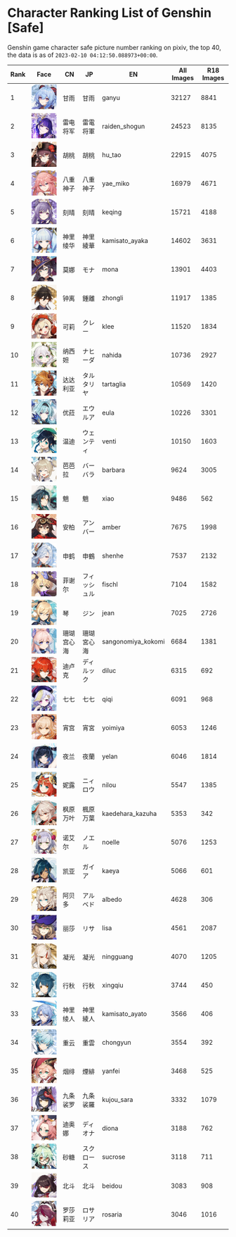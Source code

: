 # Character Ranking List of Genshin [Safe]

Genshin game character safe picture number ranking on pixiv, the top 40, the data is as of `2023-02-10 04:12:50.088973+00:00`.

|   Rank | Face                                                        | CN    | JP     | EN                 |   All Images |   R18 Images |
|--------|-------------------------------------------------------------|-------|--------|--------------------|--------------|--------------|
|      1 | ![ganyu](./images/logo_ganyu.png)                           | 甘雨    | 甘雨     | ganyu              |        32127 |         8841 |
|      2 | ![raiden_shogun](./images/logo_raiden_shogun.png)           | 雷电将军  | 雷電将軍   | raiden_shogun      |        24523 |         8135 |
|      3 | ![hu_tao](./images/logo_hu_tao.png)                         | 胡桃    | 胡桃     | hu_tao             |        22915 |         4075 |
|      4 | ![yae_miko](./images/logo_yae_miko.png)                     | 八重神子  | 八重神子   | yae_miko           |        16979 |         4671 |
|      5 | ![keqing](./images/logo_keqing.png)                         | 刻晴    | 刻晴     | keqing             |        15721 |         4188 |
|      6 | ![kamisato_ayaka](./images/logo_kamisato_ayaka.png)         | 神里绫华  | 神里綾華   | kamisato_ayaka     |        14602 |         3631 |
|      7 | ![mona](./images/logo_mona.png)                             | 莫娜    | モナ     | mona               |        13901 |         4403 |
|      8 | ![zhongli](./images/logo_zhongli.png)                       | 钟离    | 鍾離     | zhongli            |        11917 |         1385 |
|      9 | ![klee](./images/logo_klee.png)                             | 可莉    | クレー    | klee               |        11520 |         1834 |
|     10 | ![nahida](./images/logo_nahida.png)                         | 纳西妲   | ナヒーダ   | nahida             |        10736 |         2927 |
|     11 | ![tartaglia](./images/logo_tartaglia.png)                   | 达达利亚  | タルタリヤ  | tartaglia          |        10569 |         1420 |
|     12 | ![eula](./images/logo_eula.png)                             | 优菈    | エウルア   | eula               |        10226 |         3301 |
|     13 | ![venti](./images/logo_venti.png)                           | 温迪    | ウェンティ  | venti              |        10150 |         1603 |
|     14 | ![barbara](./images/logo_barbara.png)                       | 芭芭拉   | バーバラ   | barbara            |         9624 |         3005 |
|     15 | ![xiao](./images/logo_xiao.png)                             | 魈     | 魈      | xiao               |         9486 |          562 |
|     16 | ![amber](./images/logo_amber.png)                           | 安柏    | アンバー   | amber              |         7675 |         1998 |
|     17 | ![shenhe](./images/logo_shenhe.png)                         | 申鹤    | 申鶴     | shenhe             |         7537 |         2132 |
|     18 | ![fischl](./images/logo_fischl.png)                         | 菲谢尔   | フィッシュル | fischl             |         7104 |         1582 |
|     19 | ![jean](./images/logo_jean.png)                             | 琴     | ジン     | jean               |         7025 |         2726 |
|     20 | ![sangonomiya_kokomi](./images/logo_sangonomiya_kokomi.png) | 珊瑚宫心海 | 珊瑚宮心海  | sangonomiya_kokomi |         6684 |         1381 |
|     21 | ![diluc](./images/logo_diluc.png)                           | 迪卢克   | ディルック  | diluc              |         6315 |          692 |
|     22 | ![qiqi](./images/logo_qiqi.png)                             | 七七    | 七七     | qiqi               |         6091 |          968 |
|     23 | ![yoimiya](./images/logo_yoimiya.png)                       | 宵宫    | 宵宮     | yoimiya            |         6053 |         1246 |
|     24 | ![yelan](./images/logo_yelan.png)                           | 夜兰    | 夜蘭     | yelan              |         6046 |         1814 |
|     25 | ![nilou](./images/logo_nilou.png)                           | 妮露    | ニィロウ   | nilou              |         5547 |         1385 |
|     26 | ![kaedehara_kazuha](./images/logo_kaedehara_kazuha.png)     | 枫原万叶  | 楓原万葉   | kaedehara_kazuha   |         5353 |          342 |
|     27 | ![noelle](./images/logo_noelle.png)                         | 诺艾尔   | ノエル    | noelle             |         5076 |         1253 |
|     28 | ![kaeya](./images/logo_kaeya.png)                           | 凯亚    | ガイア    | kaeya              |         5066 |          601 |
|     29 | ![albedo](./images/logo_albedo.png)                         | 阿贝多   | アルベド   | albedo             |         4628 |          306 |
|     30 | ![lisa](./images/logo_lisa.png)                             | 丽莎    | リサ     | lisa               |         4561 |         2087 |
|     31 | ![ningguang](./images/logo_ningguang.png)                   | 凝光    | 凝光     | ningguang          |         4070 |         1205 |
|     32 | ![xingqiu](./images/logo_xingqiu.png)                       | 行秋    | 行秋     | xingqiu            |         3744 |          450 |
|     33 | ![kamisato_ayato](./images/logo_kamisato_ayato.png)         | 神里绫人  | 神里綾人   | kamisato_ayato     |         3566 |          406 |
|     34 | ![chongyun](./images/logo_chongyun.png)                     | 重云    | 重雲     | chongyun           |         3554 |          392 |
|     35 | ![yanfei](./images/logo_yanfei.png)                         | 烟绯    | 煙緋     | yanfei             |         3468 |          525 |
|     36 | ![kujou_sara](./images/logo_kujou_sara.png)                 | 九条裟罗  | 九条裟羅   | kujou_sara         |         3332 |         1079 |
|     37 | ![diona](./images/logo_diona.png)                           | 迪奥娜   | ディオナ   | diona              |         3188 |          762 |
|     38 | ![sucrose](./images/logo_sucrose.png)                       | 砂糖    | スクロース  | sucrose            |         3118 |          711 |
|     39 | ![beidou](./images/logo_beidou.png)                         | 北斗    | 北斗     | beidou             |         3083 |          908 |
|     40 | ![rosaria](./images/logo_rosaria.png)                       | 罗莎莉亚  | ロサリア   | rosaria            |         3046 |         1016 |

